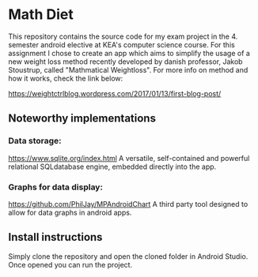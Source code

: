# Math Diet

This repository contains the source code for my exam project in the 4. semester android elective at KEA's computer science course. 
For this assignment I chose to create an app which aims to simplify the usage of a new weight loss method recently developed by danish professor, Jakob Stoustrup, called "Mathmatical Weightloss". For more info on method and how it works, check the link below:

https://weightctrlblog.wordpress.com/2017/01/13/first-blog-post/

## Noteworthy implementations
### Data storage:
https://www.sqlite.org/index.html
A versatile, self-contained and powerful relational SQLdatabase engine, embedded directly into the app.

### Graphs for data display:
https://github.com/PhilJay/MPAndroidChart
A third party tool designed to allow for data graphs in android apps.

## Install instructions

Simply clone the repository and open the cloned folder in Android Studio. Once opened you can run the project.
